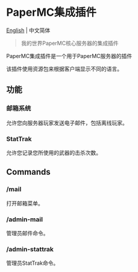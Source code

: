 # PaperMC集成插件
[English](https://github.com/H4NGH01/PaperMC-Plugin-Integrate/blob/main/README.md) | 中文简体
> 我的世界PaperMC核心服务器的集成插件

PaperMC集成插件是一个用于PaperMC服务器的插件

该插件使用资源包来根据客户端显示不同的语言。

## 功能
### 邮箱系统
允许您向服务器玩家发送电子邮件，包括离线玩家。

### StatTrak
允许您记录您所使用的武器的击杀次数。

## Commands
### /mail
打开邮箱菜单。

### /admin-mail
管理员邮件命令。

### /admin-stattrak
管理员StatTrak命令。
